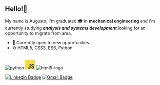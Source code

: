 ## Hello!👻
My name is Augusto, i'm graduated 🎓 in  **mechanical engineering** and i'm currently studying ***analysis and systems development*** looking for an opportunity to migrate from area.

- 💈    Currently open to new opportunities.
- ⚙️  HTML5, CSS3, ES6, Python

<br>
<img src="https://camo.githubusercontent.com/91de473fa3f2f749a56effc3e64f1049d108251f/68747470733a2f2f75706c6f61642e77696b696d656469612e6f72672f77696b6970656469612f636f6d6d6f6e732f7468756d622f632f63332f507974686f6e2d6c6f676f2d6e6f746578742e7376672f37363870782d507974686f6e2d6c6f676f2d6e6f746578742e7376672e706e67" height="32" alt="python"/>
<code><img height="32" src="https://raw.githubusercontent.com/github/explore/80688e429a7d4ef2fca1e82350fe8e3517d3494d/topics/javascript/javascript.png" alt="Javascript"/></code>
<img height="32" src="https://logodownload.org/wp-content/uploads/2016/10/html5-logo.png" height="32" class="attachment-medium" alt="html5-logo">

[![Linkedin Badge](https://img.shields.io/badge/-LinkedIn-blue?style=flat-square&logo=Linkedin&logoColor=white&link=https://www.linkedin.com/in/david-santos-a482041b2/)](https://www.linkedin.com/in/augustokras/)
[![Gmail Badge](https://img.shields.io/badge/-Gmail-c14438?style=flat-square&logo=Gmail&logoColor=white&link=mailto:contato.dvdsantos@gmail.com)](mailto:augusto.kraszczuk@gmail.com)
<!--

<center>
<table>
    <tr>
        <td><img width="400px" align="left" src="https://github-readme-stats.vercel.app/api/top-langs/?username=AugustoKras&hide=html&layout=compact&theme=tokyonight" /></td>
        <td><img width="495px" align="left" src="https://github-readme-stats.vercel.app/api?username=AugustoKras&theme=tokyonight"/></td>
    </tr>   
</table>
</center>  
